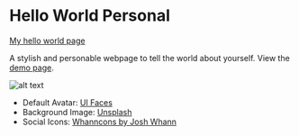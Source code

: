 Hello World Personal
====================

[My hello world page](http://kevingallagher.github.io/helloworld.html/)

A stylish and personable webpage to tell the world about yourself. View the [demo page](http://kevingallagher.github.io/hello-world-page/). 


![alt text](http://tejpotter.com/projects/hello-world-page/background.jpg "Hello World Personal Page by Tim Potter")

+ Default Avatar: [UI Faces](http://uifaces.com/)
+ Background Image: [Unsplash](http://unsplash.com/)
+ Social Icons: [Whanncons by Josh Whann](http://whanncons.com/)
